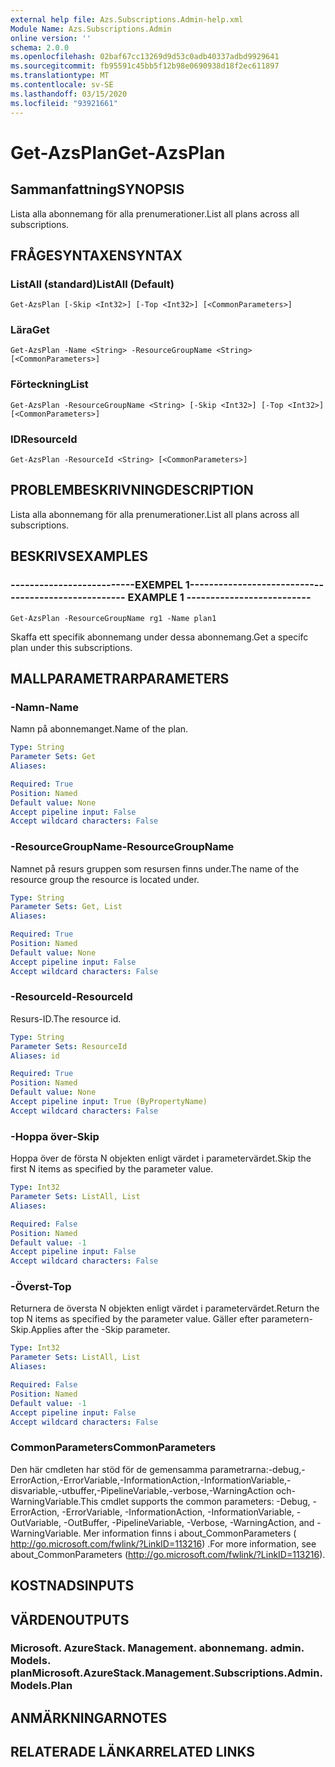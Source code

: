 ```yaml
---
external help file: Azs.Subscriptions.Admin-help.xml
Module Name: Azs.Subscriptions.Admin
online version: ''
schema: 2.0.0
ms.openlocfilehash: 02baf67cc13269d9d53c0adb40337adbd9929641
ms.sourcegitcommit: fb95591c45bb5f12b98e0690938d18f2ec611897
ms.translationtype: MT
ms.contentlocale: sv-SE
ms.lasthandoff: 03/15/2020
ms.locfileid: "93921661"
---
```

# <span data-ttu-id="ab92d-101">Get-AzsPlan</span><span class="sxs-lookup"><span data-stu-id="ab92d-101">Get-AzsPlan</span></span>

## <span data-ttu-id="ab92d-102">Sammanfattning</span><span class="sxs-lookup"><span data-stu-id="ab92d-102">SYNOPSIS</span></span>
<span data-ttu-id="ab92d-103">Lista alla abonnemang för alla prenumerationer.</span><span class="sxs-lookup"><span data-stu-id="ab92d-103">List all plans across all subscriptions.</span></span>

## <span data-ttu-id="ab92d-104">FRÅGESYNTAXEN</span><span class="sxs-lookup"><span data-stu-id="ab92d-104">SYNTAX</span></span>

### <span data-ttu-id="ab92d-105">ListAll (standard)</span><span class="sxs-lookup"><span data-stu-id="ab92d-105">ListAll (Default)</span></span>
```
Get-AzsPlan [-Skip <Int32>] [-Top <Int32>] [<CommonParameters>]
```

### <span data-ttu-id="ab92d-106">Lära</span><span class="sxs-lookup"><span data-stu-id="ab92d-106">Get</span></span>
```
Get-AzsPlan -Name <String> -ResourceGroupName <String> [<CommonParameters>]
```

### <span data-ttu-id="ab92d-107">Förteckning</span><span class="sxs-lookup"><span data-stu-id="ab92d-107">List</span></span>
```
Get-AzsPlan -ResourceGroupName <String> [-Skip <Int32>] [-Top <Int32>] [<CommonParameters>]
```

### <span data-ttu-id="ab92d-108">ID</span><span class="sxs-lookup"><span data-stu-id="ab92d-108">ResourceId</span></span>
```
Get-AzsPlan -ResourceId <String> [<CommonParameters>]
```

## <span data-ttu-id="ab92d-109">PROBLEMBESKRIVNING</span><span class="sxs-lookup"><span data-stu-id="ab92d-109">DESCRIPTION</span></span>
<span data-ttu-id="ab92d-110">Lista alla abonnemang för alla prenumerationer.</span><span class="sxs-lookup"><span data-stu-id="ab92d-110">List all plans across all subscriptions.</span></span>

## <span data-ttu-id="ab92d-111">BESKRIVS</span><span class="sxs-lookup"><span data-stu-id="ab92d-111">EXAMPLES</span></span>

### <span data-ttu-id="ab92d-112">--------------------------EXEMPEL 1--------------------------</span><span class="sxs-lookup"><span data-stu-id="ab92d-112">-------------------------- EXAMPLE 1 --------------------------</span></span>
```
Get-AzsPlan -ResourceGroupName rg1 -Name plan1
```

<span data-ttu-id="ab92d-113">Skaffa ett specifik abonnemang under dessa abonnemang.</span><span class="sxs-lookup"><span data-stu-id="ab92d-113">Get a specifc plan under this subscriptions.</span></span>

## <span data-ttu-id="ab92d-114">MALLPARAMETRAR</span><span class="sxs-lookup"><span data-stu-id="ab92d-114">PARAMETERS</span></span>

### <span data-ttu-id="ab92d-115">-Namn</span><span class="sxs-lookup"><span data-stu-id="ab92d-115">-Name</span></span>
<span data-ttu-id="ab92d-116">Namn på abonnemanget.</span><span class="sxs-lookup"><span data-stu-id="ab92d-116">Name of the plan.</span></span>

```yaml
Type: String
Parameter Sets: Get
Aliases: 

Required: True
Position: Named
Default value: None
Accept pipeline input: False
Accept wildcard characters: False
```

### <span data-ttu-id="ab92d-117">-ResourceGroupName</span><span class="sxs-lookup"><span data-stu-id="ab92d-117">-ResourceGroupName</span></span>
<span data-ttu-id="ab92d-118">Namnet på resurs gruppen som resursen finns under.</span><span class="sxs-lookup"><span data-stu-id="ab92d-118">The name of the resource group the resource is located under.</span></span>

```yaml
Type: String
Parameter Sets: Get, List
Aliases: 

Required: True
Position: Named
Default value: None
Accept pipeline input: False
Accept wildcard characters: False
```

### <span data-ttu-id="ab92d-119">-ResourceId</span><span class="sxs-lookup"><span data-stu-id="ab92d-119">-ResourceId</span></span>
<span data-ttu-id="ab92d-120">Resurs-ID.</span><span class="sxs-lookup"><span data-stu-id="ab92d-120">The resource id.</span></span>

```yaml
Type: String
Parameter Sets: ResourceId
Aliases: id

Required: True
Position: Named
Default value: None
Accept pipeline input: True (ByPropertyName)
Accept wildcard characters: False
```

### <span data-ttu-id="ab92d-121">-Hoppa över</span><span class="sxs-lookup"><span data-stu-id="ab92d-121">-Skip</span></span>
<span data-ttu-id="ab92d-122">Hoppa över de första N objekten enligt värdet i parametervärdet.</span><span class="sxs-lookup"><span data-stu-id="ab92d-122">Skip the first N items as specified by the parameter value.</span></span>

```yaml
Type: Int32
Parameter Sets: ListAll, List
Aliases: 

Required: False
Position: Named
Default value: -1
Accept pipeline input: False
Accept wildcard characters: False
```

### <span data-ttu-id="ab92d-123">-Överst</span><span class="sxs-lookup"><span data-stu-id="ab92d-123">-Top</span></span>
<span data-ttu-id="ab92d-124">Returnera de översta N objekten enligt värdet i parametervärdet.</span><span class="sxs-lookup"><span data-stu-id="ab92d-124">Return the top N items as specified by the parameter value.</span></span>
<span data-ttu-id="ab92d-125">Gäller efter parametern-Skip.</span><span class="sxs-lookup"><span data-stu-id="ab92d-125">Applies after the -Skip parameter.</span></span>

```yaml
Type: Int32
Parameter Sets: ListAll, List
Aliases: 

Required: False
Position: Named
Default value: -1
Accept pipeline input: False
Accept wildcard characters: False
```

### <span data-ttu-id="ab92d-126">CommonParameters</span><span class="sxs-lookup"><span data-stu-id="ab92d-126">CommonParameters</span></span>
<span data-ttu-id="ab92d-127">Den här cmdleten har stöd för de gemensamma parametrarna:-debug,-ErrorAction,-ErrorVariable,-InformationAction,-InformationVariable,-disvariable,-utbuffer,-PipelineVariable,-verbose,-WarningAction och-WarningVariable.</span><span class="sxs-lookup"><span data-stu-id="ab92d-127">This cmdlet supports the common parameters: -Debug, -ErrorAction, -ErrorVariable, -InformationAction, -InformationVariable, -OutVariable, -OutBuffer, -PipelineVariable, -Verbose, -WarningAction, and -WarningVariable.</span></span> <span data-ttu-id="ab92d-128">Mer information finns i about_CommonParameters ( http://go.microsoft.com/fwlink/?LinkID=113216) .</span><span class="sxs-lookup"><span data-stu-id="ab92d-128">For more information, see about_CommonParameters (http://go.microsoft.com/fwlink/?LinkID=113216).</span></span>

## <span data-ttu-id="ab92d-129">KOSTNADS</span><span class="sxs-lookup"><span data-stu-id="ab92d-129">INPUTS</span></span>

## <span data-ttu-id="ab92d-130">VÄRDEN</span><span class="sxs-lookup"><span data-stu-id="ab92d-130">OUTPUTS</span></span>

### <span data-ttu-id="ab92d-131">Microsoft. AzureStack. Management. abonnemang. admin. Models. plan</span><span class="sxs-lookup"><span data-stu-id="ab92d-131">Microsoft.AzureStack.Management.Subscriptions.Admin.Models.Plan</span></span>

## <span data-ttu-id="ab92d-132">ANMÄRKNINGAR</span><span class="sxs-lookup"><span data-stu-id="ab92d-132">NOTES</span></span>

## <span data-ttu-id="ab92d-133">RELATERADE LÄNKAR</span><span class="sxs-lookup"><span data-stu-id="ab92d-133">RELATED LINKS</span></span>

